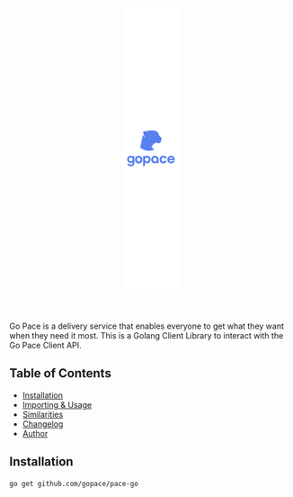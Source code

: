 <h1 align="center"> <img src="./gopace-logo.png"> </h1> <br>

Go Pace is a delivery service that enables everyone to get what they want when they need it most. This is a Golang Client Library to interact with the Go Pace Client API.


## Table of Contents

* [Installation](#installation)
* [Importing & Usage](#usage)
* [Similarities](#similarities)
* [Changelog](#chanelog)
* [Author](#author)
  
## Installation

```
go get github.com/gopace/pace-go